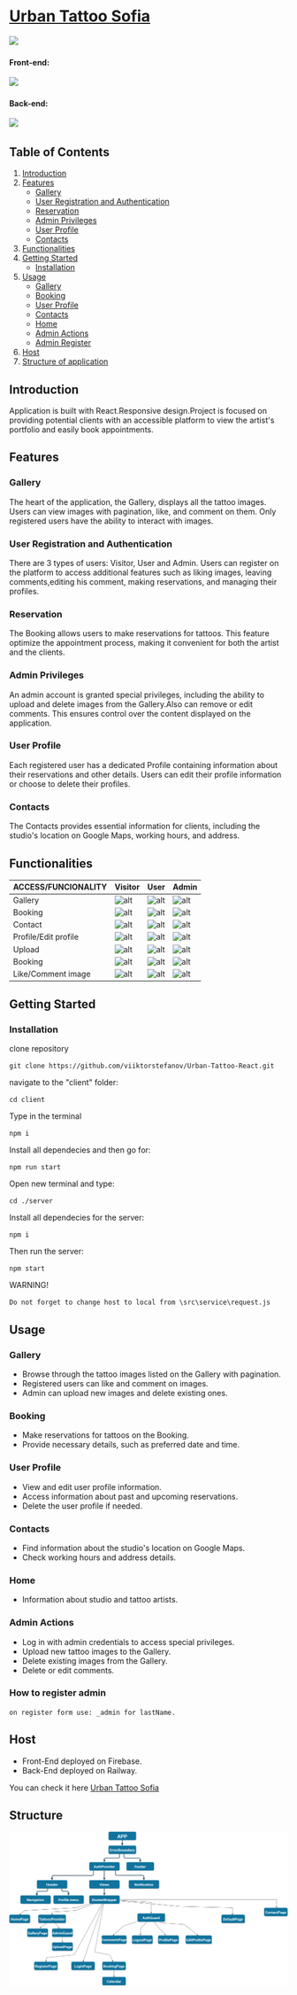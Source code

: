 # <a align="center" href="https://urban-tattoo-react.web.app/">Urban Tattoo Sofia</a>

<p align="left">
  <a>
    <img src="./client/site-view.gif" />
  </a>
</p>

#### Front-end:
<p align="left">
  <a>
    <img src="https://skillicons.dev/icons?i=html,css,js,react" />
  </a>
</p>

#### Back-end:
<p align="left">
  <a>
    <img src="https://skillicons.dev/icons?i=nodejs,express,mongodb" />
  </a>
</p>

## Table of Contents

1. [Introduction](#introduction)
2. [Features](#features)
   - [Gallery](#gallery)
   - [User Registration and Authentication](#user-registration-and-authentication)
   - [Reservation](#reservation)
   - [Admin Privileges](#admin-privileges)
   - [User Profile](#user-profile)
   - [Contacts](#contacts)
3. [Functionalities](#functionalities)
4. [Getting Started](#getting-started)
   - [Installation](#installation)
5. [Usage](#usage)
   - [Gallery](#gallery)
   - [Booking](#booking)
   - [User Profile](#user-profile)
   - [Contacts](#contact-usage)
   - [Home](#home)
   - [Admin Actions](#admin-actions)
   - [Admin Register](#admin-register)
6. [Host](#host)
7. [Structure of application](#structure) 


## Introduction <a name="introduction"></a>

Application is built with React.Responsive design.Project is focused on providing potential clients with an accessible platform to view the artist's portfolio and easily book appointments.

## Features <a name="features"></a>

### Gallery <a name="gallery"></a>

The heart of the application, the Gallery, displays all the tattoo images. Users can view images with pagination, like, and comment on them. Only registered users have the ability to interact with images.

### User Registration and Authentication <a name="user-registration-and-authentication"></a>
There are 3 types of users: Visitor, User and Admin.
Users can register on the platform to access additional features such as liking images, leaving comments,editing his comment, making reservations, and managing their profiles.

### Reservation <a name="reservation"></a>

The Booking allows users to make reservations for tattoos. This feature optimize  the appointment process, making it convenient for both the artist and the clients.

### Admin Privileges <a name="admin-privileges"></a>

An admin account is granted special privileges, including the ability to upload and delete images from the Gallery.Also can remove or edit comments. This ensures control over the content displayed on the application.

### User Profile <a name="user-profile"></a>

Each registered user has a dedicated Profile containing information about their reservations and other details. Users can edit their profile information or choose to delete their profiles.

### Contacts <a name="contacts"></a>

The Contacts provides essential information for clients, including the studio's location on Google Maps, working hours, and address.

## Functionalities <a name="functionalities"></a> 

ACCESS/FUNCIONALITY  | Visitor | User | Admin
-------------  | ------------- | ------------- | ------------- |
Gallery   | ![alt](https://img.icons8.com/fluency/60/000000/checkmark.png) | ![alt](https://img.icons8.com/fluency/60/000000/checkmark.png) | ![alt](https://img.icons8.com/fluency/60/000000/checkmark.png)
Booking   | ![alt](https://img.icons8.com/fluency/60/000000/checkmark.png) | ![alt](https://img.icons8.com/fluency/60/000000/checkmark.png) | ![alt](https://img.icons8.com/fluency/60/000000/checkmark.png) 
Contact  | ![alt](https://img.icons8.com/fluency/60/000000/checkmark.png) | ![alt](https://img.icons8.com/fluency/60/000000/checkmark.png) | ![alt](https://img.icons8.com/fluency/60/000000/checkmark.png)
Profile/Edit profile   | ![alt](https://img.icons8.com/emoji/60/000000/cross-mark-emoji.png) | ![alt](https://img.icons8.com/fluency/60/000000/checkmark.png) | ![alt](https://img.icons8.com/fluency/60/000000/checkmark.png)
Upload   | ![alt](https://img.icons8.com/emoji/60/000000/cross-mark-emoji.png) | ![alt](https://img.icons8.com/emoji/60/000000/cross-mark-emoji.png) | ![alt](https://img.icons8.com/fluency/60/000000/checkmark.png)
Booking | ![alt](https://img.icons8.com/emoji/60/000000/cross-mark-emoji.png) | ![alt](https://img.icons8.com/fluency/60/000000/checkmark.png) | ![alt](https://img.icons8.com/fluency/60/000000/checkmark.png)
Like/Comment image | ![alt](https://img.icons8.com/emoji/60/000000/cross-mark-emoji.png) | ![alt](https://img.icons8.com/fluency/60/000000/checkmark.png) | ![alt](https://img.icons8.com/fluency/60/000000/checkmark.png)



## Getting Started <a name="getting-started"></a>

### Installation <a name="installation"></a>
clone repository
```
git clone https://github.com/viiktorstefanov/Urban-Tattoo-React.git
```
navigate to the "client" folder:
```
cd client
```
Type in the terminal
```
npm i
```
Install all dependecies and then go for:

```
npm run start
```

Open new terminal and type:
```
cd ./server
```
Install all dependecies for the server: 
```
npm i
```
Then run the server:

```
npm start
```

WARNING!
```
Do not forget to change host to local from \src\service\request.js
```


## Usage <a name="usage"></a>

### Gallery <a name="gallery"></a>

- Browse through the tattoo images listed on the Gallery with pagination.
- Registered users can like and comment on images.
- Admin can upload new images and delete existing ones.

### Booking <a name="booking"></a>

- Make reservations for tattoos on the Booking.
- Provide necessary details, such as preferred date and time.

### User Profile <a name="user-profile"></a>

- View and edit user profile information.
- Access information about past and upcoming reservations.
- Delete the user profile if needed.

### Contacts <a name="contact-usage"></a>

- Find information about the studio's location on Google Maps.
- Check working hours and address details.

### Home <a name="home"></a>

- Information about studio and tattoo artists.

### Admin Actions <a name="admin-actions"></a>

- Log in with admin credentials to access special privileges.
- Upload new tattoo images to the Gallery.
- Delete existing images from the Gallery.
- Delete or edit comments.

### How to register admin <a name="admin-register"></a>

```
on register form use: _admin for lastName.

```

## Host <a name="host"></a>

- Front-End deployed on Firebase.
- Back-End deployed on Railway.

You can check it here <a href="https://urban-tattoo-react.web.app/">Urban Tattoo Sofia</a>

## Structure <a name="structure"></a>
<a>
    <img src="./client/Structure.png" />
</a>
